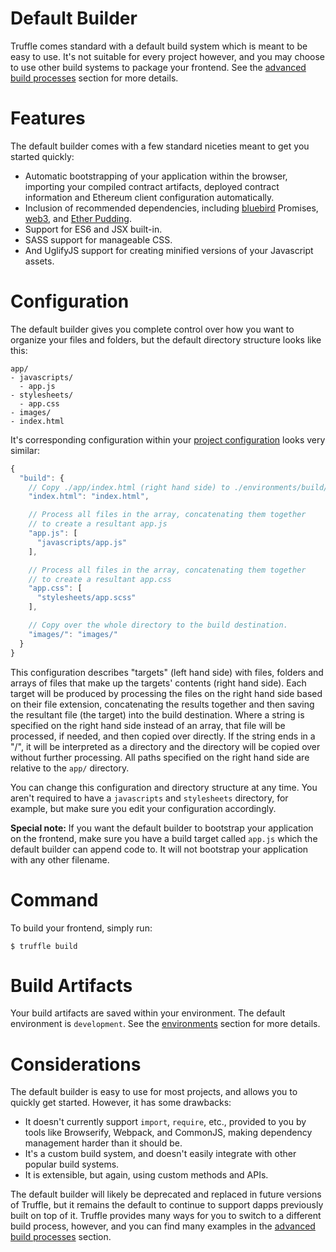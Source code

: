 # Default Builder

Truffle comes standard with a default build system which is meant to be easy to use. It's not suitable for every project however, and you may choose to use other build systems to package your frontend. See the [advanced build processes](../advanced/build_processes.md) section for more details.

# Features

The default builder comes with a few standard niceties meant to get you started quickly:

* Automatic bootstrapping of your application within the browser, importing your compiled contract artifacts, deployed contract information and Ethereum client configuration automatically.
* Inclusion of recommended dependencies, including [bluebird](http://bluebirdjs.com/docs/getting-started.html) Promises, [web3](https://github.com/ethereum/web3.js/tree/master), and [Ether Pudding](https://github.com/ConsenSys/ether-pudding).
* Support for ES6 and JSX built-in.
* SASS support for manageable CSS.
* And UglifyJS support for creating minified versions of your Javascript assets.

# Configuration

The default builder gives you complete control over how you want to organize your files and folders, but the default directory structure looks like this:

```none
app/
- javascripts/
  - app.js
- stylesheets/
  - app.css
- images/
- index.html
```

It's corresponding configuration within your [project configuration](../advanced/configuration.md) looks very similar:

```javascript
{
  "build": {
    // Copy ./app/index.html (right hand side) to ./environments/build/index.html (left hand side).
    "index.html": "index.html",

    // Process all files in the array, concatenating them together
    // to create a resultant app.js
    "app.js": [
      "javascripts/app.js"
    ],

    // Process all files in the array, concatenating them together
    // to create a resultant app.css
    "app.css": [
      "stylesheets/app.scss"
    ],

    // Copy over the whole directory to the build destination.
    "images/": "images/"
  }
}
```

This configuration describes "targets" (left hand side) with files, folders and arrays of files that make up the targets' contents (right hand side). Each target will be produced by processing the files on the right hand side based on their file extension, concatenating the results together and then saving the resultant file (the target) into the build destination. Where a string is specified on the right hand side instead of an array, that file will be processed, if needed, and then copied over directly. If the string ends in a "/", it will be interpreted as a directory and the directory will be copied over without further processing. All paths specified on the right hand side are relative to the `app/` directory.

You can change this configuration and directory structure at any time. You aren't required to have a `javascripts` and `stylesheets` directory, for example, but make sure you edit your configuration accordingly.

**Special note:** If you want the default builder to bootstrap your application on the frontend, make sure you have a build target called `app.js` which the default builder can append code to. It will not bootstrap your application with any other filename.

# Command

To build your frontend, simply run:

```none
$ truffle build
```

# Build Artifacts

Your build artifacts are saved within your environment. The default environment is `development`. See the [environments](../advanced/environments.md) section for more details.

# Considerations

The default builder is easy to use for most projects, and allows you to quickly get started. However, it has some drawbacks:

* It doesn't currently support `import`, `require`, etc., provided to you by tools like Browserify, Webpack, and CommonJS, making dependency management harder than it should be.
* It's a custom build system, and doesn't easily integrate with other popular build systems.
* It is extensible, but again, using custom methods and APIs.

The default builder will likely be deprecated and replaced in future versions of Truffle, but it remains the default to continue to support dapps previously built on top of it. Truffle provides many ways for you to switch to a different build process, however, and you can find many examples in the [advanced build processes](../advanced/build_processes.md) section.

